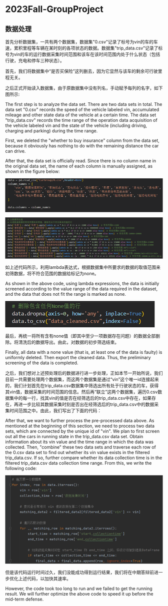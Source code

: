 # 2023Fall-GroupProject

## 数据处理

首先分析数据集，一共有两个数据集，数据集"0.csv"记录了标号为vin的车的车速，累积里程等车辆在某时刻的各项状态的数据。数据集"trip_data.csv"记录了标号为vin的车的运行数据采集时间范围和该车在该时间范围内处于什么状态（包括行驶，充电和停车三种状态）。

首先，我们将数据集中“是否买保险”这列删去，因为它显然与该车的剩余可行驶里程无关。

之后正式开始读入数据集，由于原数据集中没有列名，手动赋予每列的名字，如下图所示:

The first step is to analyze the data set. There are two data sets in total. The data set "0.csv" records the speed of the vehicle labeled vin, accumulated mileage and other state data of the vehicle at a certain time. The data set "trip_data.csv" records the time range of the operation data acquisition of the vehicle labeled vin and the state of the vehicle (including driving, charging and parking) during the time range.

First, we deleted the "whether to buy insurance" column from the data set, because it obviously has nothing to do with the remaining distance the car can drive.

After that, the data set is officially read. Since there is no column name in the original data set, the name of each column is manually assigned, as shown in the figure below:

![image-20231030205450049](imgs/数据预处理1.png)

![image-20231030205138617](imgs/数据字段解释.png)

如上述代码所示，利用lambda表达式，根据数据集中所要求的数据的取值范围来初筛数据，将不符合范围的数据给标记为none。

As shown in the above code, using lambda expressions, the data is initially screened according to the value range of the data required in the dataset, and the data that does not fit the range is marked as none.

![image-20231030205859319](imgs/删除存在none的数据.png)

最后，再统一将所有含有none值（即其中至少一项数据存在问题）的数据全部删除。将清洗后的数据导出。由此，对数据的初步筛选结束。

Finally, all data with a none value (that is, at least one of the data is faulty) is uniformly deleted. Then export the cleaned data. Thus, the preliminary screening of the data is completed.

之后，我们想对上述预处理后的数据进行进一步处理，正如本节一开始所说，我们目前一共需要处理两个数据集，而这两个数据集是通过“vin”这个唯一id连接起来的，我们计划首先在trip_data.csv数据集中筛选出所有处于行驶状态的车，获得其vin值，数据采集的时间范围的信息。然后再“联立”这两个数据集，遍历0.csv数据集中的每一行，找其vin的值是否在经筛选后的trip_data.csv中存在，如果存在，再进一步比较其数据采集时刻是否出在经筛选后的trip_data.csv中的数据采集时间范围之中。由此，我们写出了下面的代码：

After that, we want to further process the pre-processed data above. As mentioned at the beginning of this section, we need to process two data sets, which are connected by the unique id of "vin". We plan to first screen out all the cars in running state in the trip_data.csv data set. Obtain information about its vin value and the time range in which the data was collected. Then, "combine" these two data sets and traverse each row of the 0.csv data set to find out whether its vin value exists in the filtered trip_data.csv. If so, further compare whether its data collection time is in the filtered trip_data.csv data collection time range. From this, we write the following code:



![image-20231030212031974](imgs/原始联立两表处理方案_两个for循环.png)

但是该代码运行时间过久，我们没能成功得到运行结果，我们将在中期答辩前进一步优化上述代码，以加快其速率。

However, the code took too long to run and we failed to get the running result. We will further optimize the above code to speed it up before the mid-term defense.








